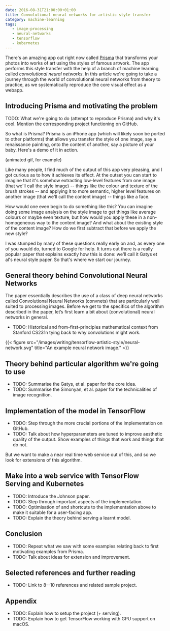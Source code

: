 ```yaml
---
date: 2016-08-31T21:00:00+01:00
title: Convolutional neural networks for artistic style transfer
category: machine-learning
tags:
   - image-processing
   - neural-networks
   - tensorflow
   - kubernetes
---
```


There's an amazing app out right now called [Prisma][Prisma] that transforms
your photos into works of art using the styles of famous artwork. The
app performs this style transfer with the help of a branch of machine
learning called _convolutional neural networks_. In this article we're
going to take a journey through the world of convolutional neural
networks from theory to practice, as we systematically reproduce the
core visual effect as a webapp.

## Introducing Prisma and motivating the problem

TODO: What we're going to do (attempt to reproduce Prisma) and why
it's cool. Mention the corresponding project functioning on GitHub.

So what is Prisma? Prisma is an iPhone app (which will likely soon be
ported to other platforms) that allows you transfer the style of one
image, say a renaissance painting, onto the content of another, say a
picture of your baby. Here's a demo of it in action.

(animated gif, for example)

Like many people, I find much of the output of this app very pleasing,
and I got curious as to how it achieves its effect. At the outset you
can start to imagine that it's somehow extracting low-level features
from one image (that we'll call the style image) -- things like the
colour and texture of the brush strokes -- and applying it to more
semantic, higher level features on another image (that we'll call the
content image) -- things like a face.

How would one even begin to do something like this? You can imagine
doing some image analysis on the style image to get things like
average colours or maybe even texture, but how would you apply these
in a non-homogeneous way to the content image? And what about the
existing style of the content image? How do we first subtract that
before we apply the new style?

I was stumped by many of these questions really early on and, as every
one of you would do, turned to Google for help. It turns out there is
a really popular paper that explains exactly how this is done: we'll
call it Gatys et al's neural style paper. So that's where we start our
journey.

## General theory behind Convolutional Neural Networks

The paper essentially describes the use of a class of deep neural
networks called Convolutional Neural Networks (convnets) that are
particularly well suited to processing images. Before we get to the
specifics of the algorithm described in the paper, let’s first learn a
bit about (convolutional) neural networks in general.

- TODO: Historical and from-first-principles mathematical context from
  Stanford CS231n tying back to why convolutions might work.

{{< figure src="/images/writing/tensorflow-artistic-style/neural-network.svg" title="An example neural network image." >}}

## Theory behind particular algorithm we're going to use

- TODO: Summarise the Gatys, et al. paper for the core idea.
- TODO: Summarise the Simonyan, et al. paper for the technicalities of
  image recognition.

## Implementation of the model in TensorFlow

- TODO: Step through the more crucial portions of the implementation
  on GitHub.
- TODO: Talk about how hyperparameters are tuned to improve aesthetic
  quality of the output. Show examples of things that work and things
  that do not.

But we want to make a near real time web service out of this, and so
we look for extensions of this algorithm.

## Make into a web service with TensorFlow Serving and Kubernetes

- TODO: Introduce the Johnson paper.
- TODO: Step through important aspects of the implementation.
- TODO: Optimisation of and shortcuts to the implementation above to
  make it suitable for a user-facing app.
- TODO: Explain the theory behind serving a learnt model.

## Conclusion

- TODO: Repeat what we saw with some examples relating back to first
  motivating examples from Prisma.
- TODO: Talk about ideas for extension and improvement.


## Selected references and further reading

- TODO: Link to 8--10 references and related sample project.

## Appendix

- TODO: Explain how to setup the project (+ serving).
- TODO: Explain how to get TensorFlow working with GPU support on
  macOS.


[Prisma]: http://prisma-ai.com
